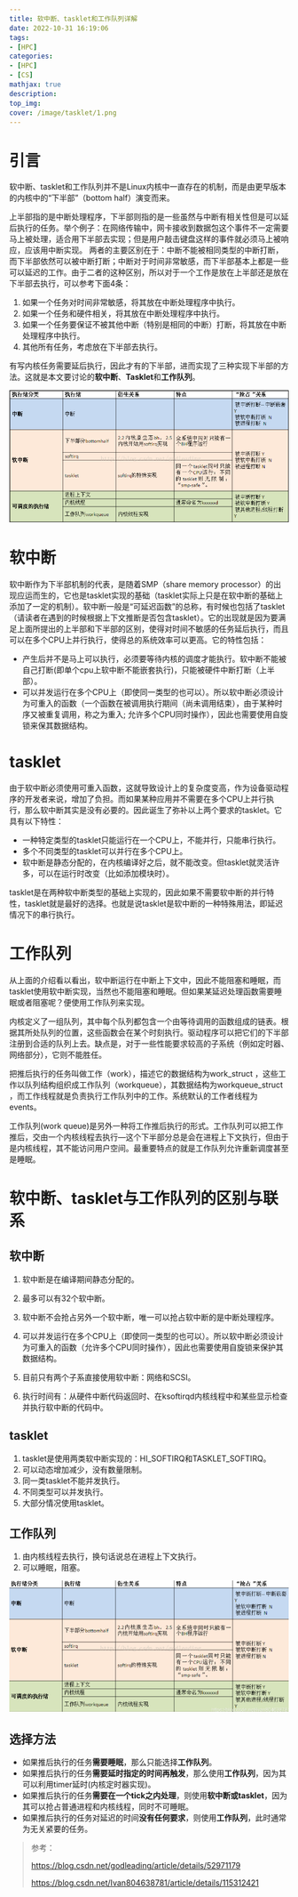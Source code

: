 ```yaml
---
title: 软中断、tasklet和工作队列详解
date: 2022-10-31 16:19:06
tags:
- [HPC]
categories: 
- [HPC]
- [CS]
mathjax: true
description: 
top_img: 
cover: /image/tasklet/1.png
---
```


# 引言

软中断、tasklet和工作队列并不是Linux内核中一直存在的机制，而是由更早版本的内核中的“下半部”（bottom half）演变而来。

上半部指的是中断处理程序，下半部则指的是一些虽然与中断有相关性但是可以延后执行的任务。举个例子：在网络传输中，网卡接收到数据包这个事件不一定需要马上被处理，适合用下半部去实现；但是用户敲击键盘这样的事件就必须马上被响应，应该用中断实现。
两者的主要区别在于：中断不能被相同类型的中断打断，而下半部依然可以被中断打断；中断对于时间非常敏感，而下半部基本上都是一些可以延迟的工作。由于二者的这种区别，所以对于一个工作是放在上半部还是放在下半部去执行，可以参考下面4条：

1. 如果一个任务对时间非常敏感，将其放在中断处理程序中执行。
2. 如果一个任务和硬件相关，将其放在中断处理程序中执行。
3. 如果一个任务要保证不被其他中断（特别是相同的中断）打断，将其放在中断处理程序中执行。
4. 其他所有任务，考虑放在下半部去执行。

有写内核任务需要延后执行，因此才有的下半部，进而实现了三种实现下半部的方法。这就是本文要讨论的**软中断**、**Tasklet**和**工作队列**。

![1](/image/tasklet/1.png)

# 软中断

软中断作为下半部机制的代表，是随着SMP（share memory processor）的出现应运而生的，它也是tasklet实现的基础（tasklet实际上只是在软中断的基础上添加了一定的机制）。软中断一般是“可延迟函数”的总称，有时候也包括了tasklet（请读者在遇到的时候根据上下文推断是否包含tasklet）。它的出现就是因为要满足上面所提出的上半部和下半部的区别，使得对时间不敏感的任务延后执行，而且可以在多个CPU上并行执行，使得总的系统效率可以更高。它的特性包括：

- 产生后并不是马上可以执行，必须要等待内核的调度才能执行。软中断不能被自己打断(即单个cpu上软中断不能嵌套执行)，只能被硬件中断打断（上半部）。
- 可以并发运行在多个CPU上（即使同一类型的也可以）。所以软中断必须设计为可重入的函数（一个函数在被调用执行期间（尚未调用结束），由于某种时序又被重复调用，称之为重入; 允许多个CPU同时操作），因此也需要使用自旋锁来保其数据结构。

# tasklet

由于软中断必须使用可重入函数，这就导致设计上的复杂度变高，作为设备驱动程序的开发者来说，增加了负担。而如果某种应用并不需要在多个CPU上并行执行，那么软中断其实是没有必要的。因此诞生了弥补以上两个要求的tasklet。它具有以下特性：

- 一种特定类型的tasklet只能运行在一个CPU上，不能并行，只能串行执行。
- 多个不同类型的tasklet可以并行在多个CPU上。
- 软中断是静态分配的，在内核编译好之后，就不能改变。但tasklet就灵活许多，可以在运行时改变（比如添加模块时）。

tasklet是在两种软中断类型的基础上实现的，因此如果不需要软中断的并行特性，tasklet就是最好的选择。也就是说tasklet是软中断的一种特殊用法，即延迟情况下的串行执行。

# 工作队列

从上面的介绍看以看出，软中断运行在中断上下文中，因此不能阻塞和睡眠，而tasklet使用软中断实现，当然也不能阻塞和睡眠。但如果某延迟处理函数需要睡眠或者阻塞呢？便使用工作队列来实现。

内核定义了一组队列，其中每个队列都包含一个由等待调用的函数组成的链表。根据其所处队列的位置，这些函数会在某个时刻执行。驱动程序可以把它们的下半部注册到合适的队列上去。缺点是，对于一些性能要求较高的子系统（例如定时器、网络部分），它则不能胜任。

把推后执行的任务叫做工作（work），描述它的数据结构为work_struct ，这些工作以队列结构组织成工作队列（workqueue），其数据结构为workqueue_struct ，而工作线程就是负责执行工作队列中的工作。系统默认的工作者线程为events。

工作队列(work queue)是另外一种将工作推后执行的形式。工作队列可以把工作推后，交由一个内核线程去执行—这个下半部分总是会在进程上下文执行，但由于是内核线程，其不能访问用户空间。最重要特点的就是工作队列允许重新调度甚至是睡眠。

# 软中断、tasklet与工作队列的区别与联系

## 软中断

1. 软中断是在编译期间静态分配的。

2. 最多可以有32个软中断。

3. 软中断不会抢占另外一个软中断，唯一可以抢占软中断的是中断处理程序。
4. 可以并发运行在多个CPU上（即使同一类型的也可以）。所以软中断必须设计为可重入的函数（允许多个CPU同时操作），因此也需要使用自旋锁来保护其数据结构。
5. 目前只有两个子系直接使用软中断：网络和SCSI。
6. 执行时间有：从硬件中断代码返回时、在ksoftirqd内核线程中和某些显示检查并执行软中断的代码中。

## tasklet

1. tasklet是使用两类软中断实现的：HI_SOFTIRQ和TASKLET_SOFTIRQ。
2. 可以动态增加减少，没有数量限制。
3. 同一类tasklet不能并发执行。
4. 不同类型可以并发执行。
5. 大部分情况使用tasklet。

## 工作队列

1. 由内核线程去执行，换句话说总在进程上下文执行。
2. 可以睡眠，阻塞。

![2](/image/tasklet/2.png)

## 选择方法

- 如果推后执行的任务**需要睡眠**，那么只能选择**工作队列**。
- 如果推后执行的任务**需要延时指定的时间再触发**，那么使用**工作队列**，因为其可以利用timer延时(内核定时器实现)。
- 如果推后执行的任务**需要在一个tick之内处理**，则使用**软中断或tasklet**，因为其可以抢占普通进程和内核线程，同时不可睡眠。
- 如果推后执行的任务对延迟的时间**没有任何要求**，则使用**工作队列**，此时通常为无关紧要的任务。



> 参考：
>
> https://blog.csdn.net/godleading/article/details/52971179
>
> https://blog.csdn.net/Ivan804638781/article/details/115312421